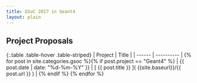 ```yaml
---
title: GSoC 2017 in Geant4
layout: plain
---
```


## Project Proposals

{:.table .table-hover .table-striped}
| Project | Title      |
| ------  | ---------- |
{% for post in site.categories.gsoc %}{% if post.project == "Geant4" %} | {{ post.date | date: "%d-%m-%Y" }} | [ {{ post.title }} ](  {{site.baseurl}}/{{ post.url }} ) | {% endif %} 
{% endfor %}